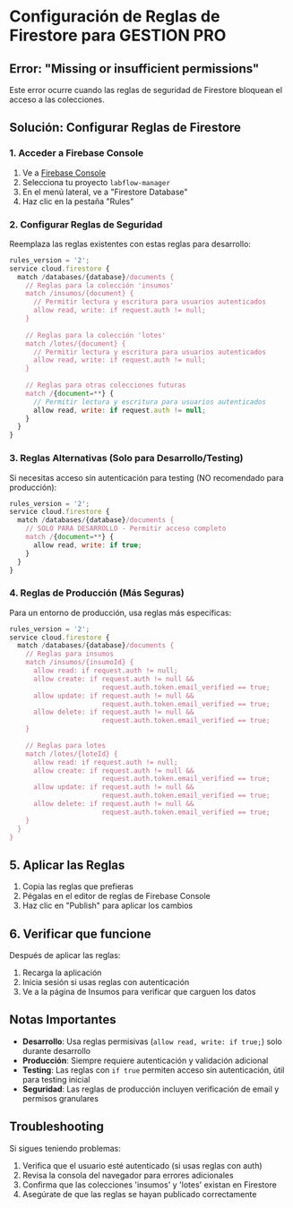 # Configuración de Reglas de Firestore para GESTION PRO

## Error: "Missing or insufficient permissions"

Este error ocurre cuando las reglas de seguridad de Firestore bloquean el acceso a las colecciones.

## Solución: Configurar Reglas de Firestore

### 1. Acceder a Firebase Console
1. Ve a [Firebase Console](https://console.firebase.google.com/)
2. Selecciona tu proyecto `labflow-manager`
3. En el menú lateral, ve a "Firestore Database"
4. Haz clic en la pestaña "Rules"

### 2. Configurar Reglas de Seguridad

Reemplaza las reglas existentes con estas reglas para desarrollo:

```javascript
rules_version = '2';
service cloud.firestore {
  match /databases/{database}/documents {
    // Reglas para la colección 'insumos'
    match /insumos/{document} {
      // Permitir lectura y escritura para usuarios autenticados
      allow read, write: if request.auth != null;
    }
    
    // Reglas para la colección 'lotes'
    match /lotes/{document} {
      // Permitir lectura y escritura para usuarios autenticados
      allow read, write: if request.auth != null;
    }
    
    // Reglas para otras colecciones futuras
    match /{document=**} {
      // Permitir lectura y escritura para usuarios autenticados
      allow read, write: if request.auth != null;
    }
  }
}
```

### 3. Reglas Alternativas (Solo para Desarrollo/Testing)

Si necesitas acceso sin autenticación para testing (NO recomendado para producción):

```javascript
rules_version = '2';
service cloud.firestore {
  match /databases/{database}/documents {
    // SOLO PARA DESARROLLO - Permitir acceso completo
    match /{document=**} {
      allow read, write: if true;
    }
  }
}
```

### 4. Reglas de Producción (Más Seguras)

Para un entorno de producción, usa reglas más específicas:

```javascript
rules_version = '2';
service cloud.firestore {
  match /databases/{database}/documents {
    // Reglas para insumos
    match /insumos/{insumoId} {
      allow read: if request.auth != null;
      allow create: if request.auth != null && 
                       request.auth.token.email_verified == true;
      allow update: if request.auth != null && 
                       request.auth.token.email_verified == true;
      allow delete: if request.auth != null && 
                       request.auth.token.email_verified == true;
    }
    
    // Reglas para lotes
    match /lotes/{loteId} {
      allow read: if request.auth != null;
      allow create: if request.auth != null && 
                       request.auth.token.email_verified == true;
      allow update: if request.auth != null && 
                       request.auth.token.email_verified == true;
      allow delete: if request.auth != null && 
                       request.auth.token.email_verified == true;
    }
  }
}
```

## 5. Aplicar las Reglas

1. Copia las reglas que prefieras
2. Pégalas en el editor de reglas de Firebase Console
3. Haz clic en "Publish" para aplicar los cambios

## 6. Verificar que funcione

Después de aplicar las reglas:
1. Recarga la aplicación
2. Inicia sesión si usas reglas con autenticación
3. Ve a la página de Insumos para verificar que carguen los datos

## Notas Importantes

- **Desarrollo**: Usa reglas permisivas (`allow read, write: if true;`) solo durante desarrollo
- **Producción**: Siempre requiere autenticación y validación adicional
- **Testing**: Las reglas con `if true` permiten acceso sin autenticación, útil para testing inicial
- **Seguridad**: Las reglas de producción incluyen verificación de email y permisos granulares

## Troubleshooting

Si sigues teniendo problemas:
1. Verifica que el usuario esté autenticado (si usas reglas con auth)
2. Revisa la consola del navegador para errores adicionales
3. Confirma que las colecciones 'insumos' y 'lotes' existan en Firestore
4. Asegúrate de que las reglas se hayan publicado correctamente
